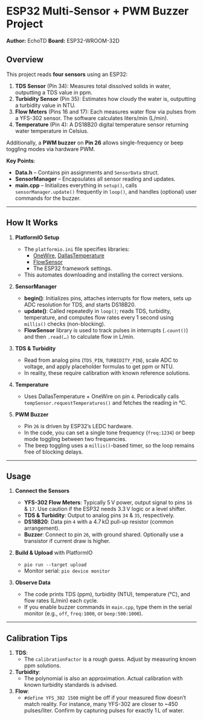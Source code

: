 # ESP32 Multi-Sensor + PWM Buzzer Project

**Author:** EchoTD
**Board:** ESP32-WROOM-32D

## Overview

This project reads **four sensors** using an ESP32:

1. **TDS Sensor** (Pin 34): Measures total dissolved solids in water, outputting a TDS value in ppm.
2. **Turbidity Sensor** (Pin 35): Estimates how cloudy the water is, outputting a turbidity value in NTU.
3. **Flow Meters** (Pins 16 and 17): Each measures water flow via pulses from a YFS-302 sensor. The software calculates liters/min (L/min).
4. **Temperature** (Pin 4): A DS18B20 digital temperature sensor returning water temperature in Celsius.

Additionally, a **PWM buzzer** on **Pin 26** allows single-frequency or beep toggling modes via hardware PWM.


**Key Points**:

- **Data.h** – Contains pin assignments and `SensorData` struct.  
- **SensorManager** – Encapsulates all sensor reading and updates.  
- **main.cpp** – Initializes everything in `setup()`, calls `sensorManager.update()` frequently in `loop()`, and handles (optional) user commands for the buzzer.

---

## How It Works

1. **PlatformIO Setup**  
   - The `platformio.ini` file specifies libraries:  
     - [OneWire](https://github.com/PaulStoffregen/OneWire), [DallasTemperature](https://github.com/milesburton/Arduino-Temperature-Control-Library)  
     - [FlowSensor](https://github.com/hafidhh/FlowSensor-Arduino)  
     - The ESP32 framework settings.  
   - This automates downloading and installing the correct versions.

2. **SensorManager**  
   - **begin()**: Initializes pins, attaches interrupts for flow meters, sets up ADC resolution for TDS, and starts DS18B20.  
   - **update()**: Called repeatedly in `loop()`; reads TDS, turbidity, temperature, and computes flow rates every 1 second using `millis()` checks (non-blocking).  
   - **FlowSensor** library is used to track pulses in interrupts (`.count()`) and then `.read(…)` to calculate flow in L/min. 

3. **TDS & Turbidity**  
   - Read from analog pins (`TDS_PIN`, `TURBIDITY_PIN`), scale ADC to voltage, and apply placeholder formulas to get ppm or NTU.  
   - In reality, these require calibration with known reference solutions.

4. **Temperature**  
   - Uses DallasTemperature + OneWire on pin `4`. Periodically calls `tempSensor.requestTemperatures()` and fetches the reading in °C.

5. **PWM Buzzer**  
   - Pin `26` is driven by ESP32’s LEDC hardware.  
   - In the code, you can set a single tone frequency (`freq:1234`) or beep mode toggling between two frequencies.  
   - The beep toggling uses a `millis()`-based timer, so the loop remains free of blocking delays.

---

## Usage

1. **Connect the Sensors**  
   - **YFS-302 Flow Meters**: Typically 5 V power, output signal to pins `16` & `17`. Use caution if the ESP32 needs 3.3 V logic or a level shifter.  
   - **TDS & Turbidity**: Output to analog pins `34` & `35`, respectively.  
   - **DS18B20**: Data pin `4` with a 4.7 kΩ pull-up resistor (common arrangement).  
   - **Buzzer**: Connect to pin `26`, with ground shared. Optionally use a transistor if current draw is higher.

2. **Build & Upload** with PlatformIO  
   - `pio run --target upload`  
   - Monitor serial: `pio device monitor`

3. **Observe Data**  
   - The code prints TDS (ppm), turbidity (NTU), temperature (°C), and flow rates (L/min) each cycle.  
   - If you enable buzzer commands in `main.cpp`, type them in the serial monitor (e.g., `off`, `freq:1000`, or `beep:500:1000`).

---

## Calibration Tips

1. **TDS**:  
   - The `calibrationFactor` is a rough guess. Adjust by measuring known ppm solutions.  
2. **Turbidity**:  
   - The polynomial is also an approximation. Actual calibration with known turbidity standards is advised.  
3. **Flow**:  
   - `#define YFS_302 1500` might be off if your measured flow doesn’t match reality. For instance, many YFS-302 are closer to ~450 pulses/liter. Confirm by capturing pulses for exactly 1 L of water.